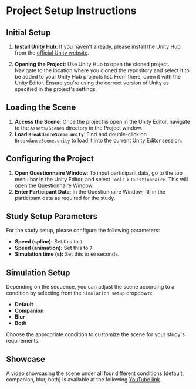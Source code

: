 # Project Setup Instructions

## Initial Setup

1. **Install Unity Hub**: If you haven't already, please install the Unity Hub from the [official Unity website](https://unity.com/download).

2. **Opening the Project**: Use Unity Hub to open the cloned project. Navigate to the location where you cloned the repository and select it to be added to your Unity Hub projects list. From there, open it with the Unity Editor. Ensure you're using the correct version of Unity as specified in the project's settings.

## Loading the Scene

1. **Access the Scene**: Once the project is open in the Unity Editor, navigate to the `Assets/Scenes` directory in the Project window.
2. **Load `BreakdanceScene.unity`**: Find and double-click on `BreakdanceScene.unity` to load it into the current Unity Editor session.

## Configuring the Project

1. **Open Questionnaire Window**: To input participant data, go to the top menu bar in the Unity Editor, and select `Tools` > `Questionnaire`. This will open the Questionnaire Window.
2. **Enter Participant Data**: In the Questionnaire Window, fill in the participant data as required for the study.

## Study Setup Parameters

For the study setup, please configure the following parameters:

- **Speed (spline):** Set this to `1`.
- **Speed (animation):** Set this to `7`.
- **Simulation time (s):** Set this to `60` seconds.

## Simulation Setup

Depending on the sequence, you can adjust the scene according to a condition by selecting from the `Simulation setup` dropdown:

- **Default**
- **Companion**
- **Blur**
- **Both**

Choose the appropriate condition to customize the scene for your study's requirements.

## Showcase

A video showcasing the scene under all four different conditions (default, companion, blur, both) is available at the following [YouTube link](https://youtu.be/j1vkx1OmATc).
